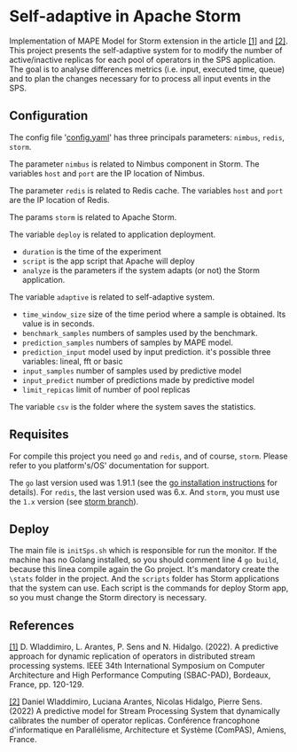 # Self-adaptive in Apache Storm
Implementation of MAPE Model for Storm extension in the article [[1]](#1) and [[2]](#2). This project presents the self-adaptive system for to modify the number of active/inactive replicas for each pool of operators in the SPS application. The goal is to analyse differences metrics (i.e. input, executed time, queue) and to plan the changes necessary for to process all input events in the SPS.   

## Configuration
The config file '[config.yaml](configs/config.yaml)' has three principals parameters: `nimbus`, `redis`, `storm`. 

The parameter `nimbus` is related to Nimbus component in Storm. The variables `host` and `port` are the IP location of Nimbus.

The parameter `redis` is related to Redis cache. The variables `host` and `port` are the IP location of Redis.

The params `storm` is related to Apache Storm.

The variable `deploy` is related to application deployment. 
- `duration` is the time of the experiment
- `script` is the app script that Apache will deploy
- `analyze` is the parameters if the system adapts (or not) the Storm application.  

The variable `adaptive` is related to self-adaptive system.
- `time_window_size` size of the time period where a sample is obtained. Its value is in seconds.
- `benchmark_samples` numbers of samples used by the benchmark.
- `prediction_samples` numbers of samples by MAPE model.
- `prediction_input` model used by input prediction. it's possible three variables: lineal, fft or basic
- `input_samples`  number of samples used by predictive model
- `input_predict`  number of predictions made by predictive model
- `limit_repicas`  limit of number of pool replicas

The variable `csv` is the folder where the system saves the statistics.

## Requisites
For compile this project you need `go` and `redis`, and of course, `storm`. Please refer to you platform's/OS' documentation for support.

The `go` last version used was 1.91.1  (see the <a href="https://go.dev/doc/install">go installation instructions</a> for details). For `redis`, the last version used was 6.x. And `storm`, you must use the `1.x` version (see <a href="https://github.com/apache/storm/tree/1.x-branch">storm branch</a>).

## Deploy

The main file is `initSps.sh` which is responsible for run the monitor. If the machine has no Golang installed, so you should comment line 4 `go build`, because this linea compile again the Go project. It's mandatory create the `\stats` folder in the project. And the `scripts` folder has Storm applications that the system can use. Each script is the commands for deploy Storm app, so you must change the Storm directory is necessary.  

## References
<a id="1" href="https://hal.science/hal-03962939/file/SBAC_PAD_2022___Paper___A_predictive_approach_for_dynamic_replication_of_operators_in_distributed_stream_processing_systems.pdf">[1]</a>
D. Wladdimiro, L. Arantes, P. Sens and N. Hidalgo. (2022). 
A predictive approach for dynamic replication of operators in distributed stream processing systems.
IEEE 34th International Symposium on Computer Architecture and High Performance Computing (SBAC-PAD), Bordeaux, France, pp. 120-129.

<a id="2" href="https://hal.science/hal-03783768/file/ComPAS2022_paper_22-2.pdf">[2]</a>
Daniel Wladdimiro, Luciana Arantes, Nicolas Hidalgo, Pierre Sens. (2022)
A predictive model for Stream Processing System that dynamically calibrates the number of operator replicas.
Conférence francophone d'informatique en Parallélisme, Architecture et Système (ComPAS), Amiens, France. 